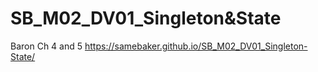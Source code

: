 # SB_M02_DV01_Singleton&State
 Baron Ch 4 and 5
 https://samebaker.github.io/SB_M02_DV01_Singleton-State/
